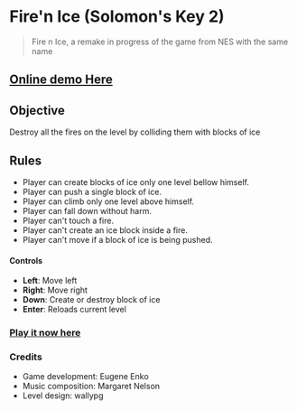 # Fire'n Ice (Solomon's Key 2)
> Fire n Ice, a remake in progress of the game from NES with the same name

## [Online demo Here](https://eugenioenko.github.io/fire-n-ice/)

## Objective
Destroy all the fires on the level by colliding them with blocks of ice

## Rules
 - Player can create blocks of ice only one level bellow himself.
 - Player can push a single block of ice.
 - Player can climb only one level above himself.
 - Player can fall down without harm.
 - Player can't touch a fire.
 - Player can't create an ice block inside a fire.
 - Player can't move if a block of ice is being pushed.

#### Controls
 - **Left**: Move left
 - **Right**: Move right
 - **Down**: Create or destroy block of ice
 - **Enter**: Reloads current level

### [Play it now here](https://eugenioenko.github.io/fire-n-ice/)

### Credits
- Game development: Eugene Enko
- Music composition: Margaret Nelson
- Level design: wallypg
